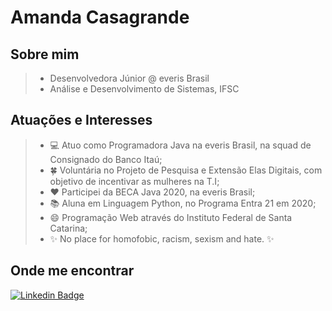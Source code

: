 
# Amanda Casagrande

## Sobre mim

> * Desenvolvedora Júnior @ everis Brasil
> * Análise e Desenvolvimento de Sistemas, IFSC


## Atuações e Interesses

> - :computer: Atuo como Programadora Java na everis Brasil, na squad de Consignado do Banco Itaú;
> - :four_leaf_clover: Voluntária no Projeto de Pesquisa e Extensão Elas Digitais, com objetivo de incentivar as mulheres na T.I;
> - :hearts: Participei da BECA Java 2020, na everis Brasil;
> - :books: Aluna em Linguagem Python, no Programa Entra 21 em 2020;
> - 😄 Programação Web através do Instituto Federal de Santa Catarina;
> - :sparkles: No place for homofobic, racism, sexism and hate. :sparkles:

## Onde me encontrar

[![Linkedin Badge](https://img.shields.io/badge/LinkedIn-0077B5?style=for-the-badge&logo=linkedin&logoColor=white)](https://www.linkedin.com/in/casagrandeamanda)
